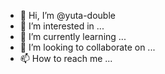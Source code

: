 - 👋 Hi, I’m @yuta-double
- 👀 I’m interested in ...
- 🌱 I’m currently learning ...
- 💞️ I’m looking to collaborate on ...
- 📫 How to reach me ...

<!---
yuta-double/yuta-double is a ✨ special ✨ repository because its `README.md` (this file) appears on your GitHub profile.
You can click the Preview link to take a look at your changes.
--->
